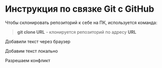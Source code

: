 # Инструкция по связке Git c GitHub

Чтобы склонировать репозиторий к себе на ПК, используется команда:
> **git clone URL** - клонируется репозиторий по адресу **URL**

Добавили текст через браузер

Добавим текст локально

Разрешаем конфликт
